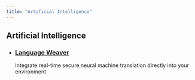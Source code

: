 ```yaml
---
title: "Artificial Intelligence"
---
```


<div class="container">
  <h2>Artificial Intelligence</h2>
  <div class="listboxes">
		<ul>
			<li>
				<h3><a href="https://developers.languageweaver.com/" target="_blank">Language Weaver</a></h3>
				<div class="description">Integrate real-time secure neural machine translation directly into your environment</div>
			</li>
		</ul>
	</div>
</div>
